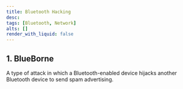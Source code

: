 ```yaml
---
title: Bluetooth Hacking
desc: 
tags: [Bluetooth, Network]
alts: []
render_with_liquid: false
---
```


## 1. BlueBorne

A type of attack in which a Bluetooth-enabled device hijacks another Bluetooth device to send spam advertising.